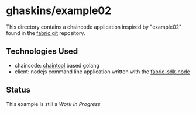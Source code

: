 # ghaskins/example02
This directory contains a chaincode application inspired by "example02" found in the [fabric.git](https://github.com/hyperledger/fabric/tree/master/examples/chaincode/go/chaincode_example02) repository.

## Technologies Used
* chaincode: [chaintool](https://github.com/hyperledger/fabric-chaintool) based golang
* client: nodejs command line application written with the [fabric-sdk-node](https://github.com/hyperledger/fabric-sdk-node)

## Status

This example is still a _Work In Progress_

